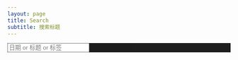 ```yaml
---
layout: page
title: Search
subtitle: 搜索标题
---
```


<!-- Jekyll-Search -->
<div class="cb-search-tool" style=" top: 0px ; bottom: 0px; left: 0px; right:  0px;
      opacity: 0.95; background-color: #111111; z-index: 9999; display: block;">
    <input type="text" class="form-control cb-search-content" id="cb-search-content" style=" top: 60px" placeholder="日期 or 标题 or 标签" >
    <!-- <div style="position: fixed; top: 16px; right: 16px;">
        <img src="/myPlugins/search/img/cb-close.png"  id="cb-close-btn"/>
    </div> -->
</div>
<!-- <div style="position: fixed; right: 16px; bottom: 20px;">
    <img src="/myPlugins/search/img/cb-search.png"  id="cb-search-btn"  title="双击ctrl试一下"/>
</div> -->
<link rel="stylesheet" href="{{ "/myPlugins/search/css/cb-search.min.css" | prepend: site.baseurl }}">

<script src="{{ "/myPlugins/search/js/bootstrap3-typeahead.min.js" | prepend: site.baseurl }}"></script>
<script src="{{ "/myPlugins/search/js/cb-search.js" | prepend: site.baseurl }}"></script>

&nbsp;  
&nbsp;  
&nbsp;  
&nbsp;  
&nbsp;  
&nbsp;  
&nbsp;  
